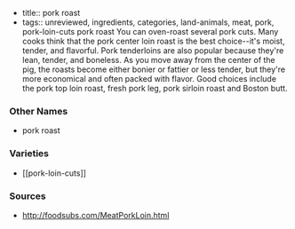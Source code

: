 - title:: pork roast
- tags:: unreviewed, ingredients, categories, land-animals, meat, pork, pork-loin-cuts
pork roast You can oven-roast several pork cuts. Many cooks think that the pork center loin roast is the best choice--it's moist, tender, and flavorful. Pork tenderloins are also popular because they're lean, tender, and boneless. As you move away from the center of the pig, the roasts become either bonier or fattier or less tender, but they're more economical and often packed with flavor. Good choices include the pork top loin roast, fresh pork leg, pork sirloin roast and Boston butt.

### Other Names

* pork roast

### Varieties

* [[pork-loin-cuts]]

### Sources
* http://foodsubs.com/MeatPorkLoin.html
